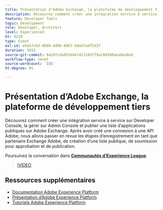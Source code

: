 ```yaml
---
title: Présentation d’Adobe Exchange, la plateforme de développement tiers
description: Découvrez comment créer une intégration service à service sur Developer Console, la gérer sur Admin Console et publier une liste d’applications publiques sur Adobe Exchange. Après avoir créé une connexion à une API Adobe, nous allons passer en revue les étapes d’enregistrement en tant que partenaire Exchange Adobe, de création d’une liste publique, de soumission pour approbation et de publication.
feature: Developer Tools
topic: Development
role: Developer, Architect
level: Experienced
kt: 9220
type: Event
exl-id: e9a57c6d-8b98-4d9b-8967-b9ebfadf5d37
duration: 1653
source-git-commit: 9a297cda953d4414131657f9ac84580aea0eabeb
workflow-type: tm+mt
source-wordcount: '155'
ht-degree: 8%

---
```


# Présentation d’Adobe Exchange, la plateforme de développement tiers

Découvrez comment créer une intégration service à service sur Developer Console, la gérer sur Admin Console et publier une liste d’applications publiques sur Adobe Exchange. Après avoir créé une connexion à une API Adobe, nous allons passer en revue les étapes d’enregistrement en tant que partenaire Exchange Adobe, de création d’une liste publique, de soumission pour approbation et de publication.

Poursuivez la conversation dans **[Communautés d’Experience League](https://adobe.ly/3ooiltm)**.

>[!VIDEO](https://video.tv.adobe.com/v/337841/?quality=12&learn=on&hidetitle=true)

## Ressources supplémentaires

- [Documentation Adobe Experience Platform](https://experienceleague.adobe.com/docs/experience-platform.html?lang=fr)
- [Présentation d’Adobe Experience Platform](https://experienceleague.adobe.com/docs/experience-platform/landing/home.html?lang=fr)
- [Tutoriels Adobe Experience Platform](https://experienceleague.adobe.com/docs/platform-learn/tutorials/overview.html?lang=fr)

